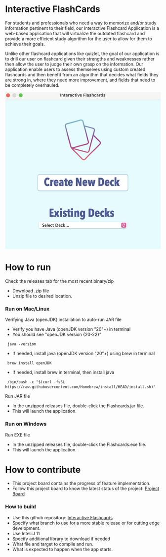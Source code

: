 # Interactive FlashCards
For students and professionals who need a way to memorize and/or study information pertinent to their field, our Interactive Flashcard Application is a web-based application that will virtualize the outdated flashcard and provide a more efficient study algorithm for the user to allow for them to achieve their goals.

Unlike other flashcard applications like quizlet, the goal of our application is to drill our user on flashcard given their strengths and weaknesses rather then allow the user to judge their own grasp on the information. Our application enable users to assess themselves using custom created flashcards and then benefit from an algorithm that decides what fields they are strong in, where they need more improvement, and fields that need to be completely overhauled.

![flashcards v1.0](main2.png)

# How to run
Check the releases tab for the most recent binary/zip
- Download .zip file
- Unzip file to desired location.
### Run on Mac/Linux
Verifying Java (openJDK) installation to auto-run JAR file
- Verify you have Java (openJDK version "20"+) in terminal
- You should see "openJDK version {20-22}"
```
 java -version
```
- If needed, install java (openJDK version "20"+) using brew in terminal
```
 brew install openJDK
```
- If needed, install brew in terminal, then install java
```
 /bin/bash -c "$(curl -fsSL https://raw.githubusercontent.com/Homebrew/install/HEAD/install.sh)"
```
Run JAR file
- In the unzipped releases file, double-click the Flashcards.jar file.
- This will launch the application.
### Run on Windows
Run EXE file
- In the unzipped releases file, double-click the Flashcards.exe file.
- This will launch the application.

# How to contribute
- This project board contains the progress of feature implementation.
- Follow this project board to know the latest status of the project: [Project Board](https://github.com/orgs/cis3296s24/projects/85)

### How to build
- Use this github repository: [Interactive Flashcards](https://github.com/cis3296s24/03-interactive-flashcards)
- Specify what branch to use for a more stable release or for cutting edge development.  
- Use IntelliJ 11
- Specify additional library to download if needed 
- What file and target to compile and run. 
- What is expected to happen when the app starts. 
